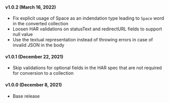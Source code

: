 #### v1.0.2 (March 16, 2022)
* Fix explicit usage of Space as an indendation type leading to `Space` word in the converted collection
* Loosen HAR validations on statusText and redirectURL fields to support null value
* Use the textual representation instead of throwing errors in case of invalid JSON in the body

#### v1.0.1 (December 22, 2021)
* Skip validations for optional fields in the HAR spec that are not required for conversion to a collection
#### v1.0.0 (December 8, 2021)
* Base release
